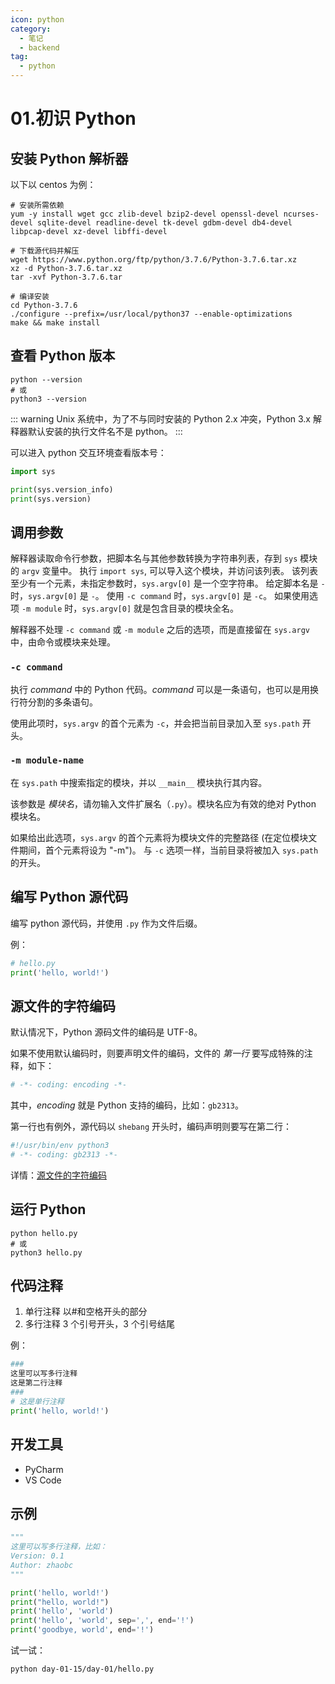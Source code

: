 ```yaml
---
icon: python
category:
  - 笔记
  - backend
tag:
  - python
---
```


# 01.初识 Python

## 安装 Python 解析器

以下以 centos 为例：

```shell
# 安装所需依赖
yum -y install wget gcc zlib-devel bzip2-devel openssl-devel ncurses-devel sqlite-devel readline-devel tk-devel gdbm-devel db4-devel libpcap-devel xz-devel libffi-devel

# 下载源代码并解压
wget https://www.python.org/ftp/python/3.7.6/Python-3.7.6.tar.xz
xz -d Python-3.7.6.tar.xz
tar -xvf Python-3.7.6.tar

# 编译安装
cd Python-3.7.6
./configure --prefix=/usr/local/python37 --enable-optimizations
make && make install
```

## 查看 Python 版本

```shell
python --version
# 或
python3 --version
```

::: warning
Unix 系统中，为了不与同时安装的 Python 2.x 冲突，Python 3.x 解释器默认安装的执行文件名不是 python。
:::

可以进入 python 交互环境查看版本号：

```python
import sys

print(sys.version_info)
print(sys.version)
```

## 调用参数

解释器读取命令行参数，把脚本名与其他参数转换为字符串列表，存到 `sys` 模块的 `argv` 变量中。
执行 `import sys`, 可以导入这个模块，并访问该列表。
该列表至少有一个元素，未指定参数时，`sys.argv[0]` 是一个空字符串。
给定脚本名是 `-` 时，`sys.argv[0]` 是 `-`。
使用 `-c command` 时，`sys.argv[0]` 是 `-c`。
如果使用选项 `-m module` 时，`sys.argv[0]` 就是包含目录的模块全名。

解释器不处理 `-c command` 或 `-m module` 之后的选项，而是直接留在 `sys.argv` 中，由命令或模块来处理。

### `-c command`

执行 _command_ 中的 Python 代码。_command_ 可以是一条语句，也可以是用换行符分割的多条语句。

使用此项时，`sys.argv` 的首个元素为 `-c`，并会把当前目录加入至 `sys.path` 开头。

### `-m module-name`

在 `sys.path` 中搜索指定的模块，并以 `__main__` 模块执行其内容。

该参数是 _模块名_，请勿输入文件扩展名（`.py`）。模块名应为有效的绝对 Python 模块名。

如果给出此选项，`sys.argv` 的首个元素将为模块文件的完整路径 (在定位模块文件期间，首个元素将设为 "-m")。 与 `-c` 选项一样，当前目录将被加入 `sys.path`的开头。

## 编写 Python 源代码

编写 python 源代码，并使用 `.py` 作为文件后缀。

例：

```python
# hello.py
print('hello, world!')
```

## 源文件的字符编码

默认情况下，Python 源码文件的编码是 UTF-8。

如果不使用默认编码时，则要声明文件的编码，文件的 _第一行_ 要写成特殊的注释，如下：

```python
# -*- coding: encoding -*-
```

其中，_encoding_ 就是 Python 支持的编码，比如：`gb2313`。

第一行也有例外，源代码以 `shebang` 开头时，编码声明则要写在第二行：

```python
#!/usr/bin/env python3
# -*- coding: gb2313 -*-
```

详情：[源文件的字符编码](https://docs.python.org/zh-cn/3/tutorial/interpreter.html#source-code-encoding)

## 运行 Python

```shell
python hello.py
# 或
python3 hello.py
```

## 代码注释

1. 单行注释
   以#和空格开头的部分
2. 多行注释
   3 个引号开头，3 个引号结尾

例：

```python
###
这里可以写多行注释
这是第二行注释
###
# 这是单行注释
print('hello, world!')
```

## 开发工具

- PyCharm
- VS Code

## 示例

```python
"""
这里可以写多行注释，比如：
Version: 0.1
Author: zhaobc
"""

print('hello, world!')
print("hello, world!")
print('hello', 'world')
print('hello', 'world', sep=',', end='!')
print('goodbye, world', end='!')
```

试一试：

```shell
python day-01-15/day-01/hello.py
```

<Replit link="https://replit.com/@FuckDoctors/python-100-days#day-01-15/day-01/hello.py" />
